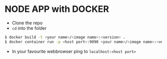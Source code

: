 # NODE APP with DOCKER
* Clone the repo
* `cd` into the folder
```bash
$ docker build -t <your name>/<image name>:<version> .
$ docker container run -p <host port>:9090 <your name>/<image name>:<version>
``` 
* In your favourite webbrowser ping to `localhost:<host port>`
